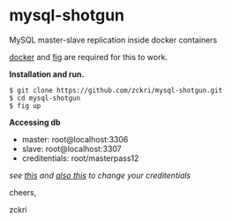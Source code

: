 # mysql-shotgun
MySQL master-slave replication inside docker containers

[docker](http://www.docker.com) and [fig](http://www.fig.sh) are required for this to work.

**Installation and run.**
```
$ git clone https://github.com/zckri/mysql-shotgun.git
$ cd mysql-shotgun
$ fig up
```

**Accessing db**

- master: root@localhost:3306
- slave: root@localhost:3307
- creditentials: root/masterpass12

*see [this](https://github.com/zckri/mysql-shotgun/blob/master/dbmaster/run) and [also this](https://github.com/zckri/mysql-shotgun/blob/master/dbslave/run) to change your creditentials*

cheers,

zckri
